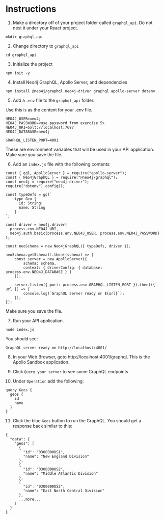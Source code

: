 
# Instructions

1. Make a directory off of your project folder called `graphql_api`. Do not nest it under your React project.

```
mkdir graphql_api
```

2. Change directory to `graphql_api`

```
cd graphql_api
```

3. Initialize the project

```
npm init -y
```

4. Install Neo4j GraphQL, Apollo Server, and dependencies

```
npm install @neo4j/graphql neo4j-driver graphql apollo-server dotenv
```

5. Add a `.env` file to the `graphql_api` folder. 

Use this is as the content for your .env file.

```
NEO4J_USER=neo4j
NEO4J_PASSWORD=<use password from exercise 5>
NEO4J_URI=bolt://localhost:7687
NEO4J_DATABASE=neo4j

GRAPHQL_LISTEN_PORT=4001
```

These are environment variables that will be used in your API application. Make sure you save the file.

6. Add an `index.js` file with the following contents:

```
const { gql, ApolloServer } = require("apollo-server");
const { Neo4jGraphQL } = require("@neo4j/graphql");
const neo4j = require("neo4j-driver");
require("dotenv").config();

const typeDefs = gql`
    type Geo {
      id: String!
      name: String
    }
`;

const driver = neo4j.driver(
  process.env.NEO4J_URI,
  neo4j.auth.basic(process.env.NEO4J_USER, process.env.NEO4J_PASSWORD)
);

const neoSchema = new Neo4jGraphQL({ typeDefs, driver });

neoSchema.getSchema().then((schema) => {
    const server = new ApolloServer({
        schema: schema,
        context: { driverConfig: { database: process.env.NEO4J_DATABASE } }       
    });

    server.listen({ port: process.env.GRAPHQL_LISTEN_PORT }).then(({ url }) => {
        console.log(`GraphQL server ready on ${url}`);
    });
});
```

Make sure you save the file.

7. Run your API application.

```
node index.js
```

You should see:
```
GraphQL server ready on http://localhost:4001/
```

8. In your Web Browser, goto http://localhost:4001/graphql. This is the Apollo Sandbox application.

9. Click `Query your server` to see some GraphQL endpoints.

10. Under `Operation` add the following:

```
query Geos {
  geos {
    id
    name
  }
}
```

11. Click the blue `Geos` button to run the GraphQL. You should get a response back similar to this:

```
{
  "data": {
    "geos": [
      {
        "id": "0300000US1",
        "name": "New England Division"
      },
      {
        "id": "0300000US2",
        "name": "Middle Atlantic Division"
      },
      {
        "id": "0300000US3",
        "name": "East North Central Division"
      },
      ...more...
    ]
  }
}
```